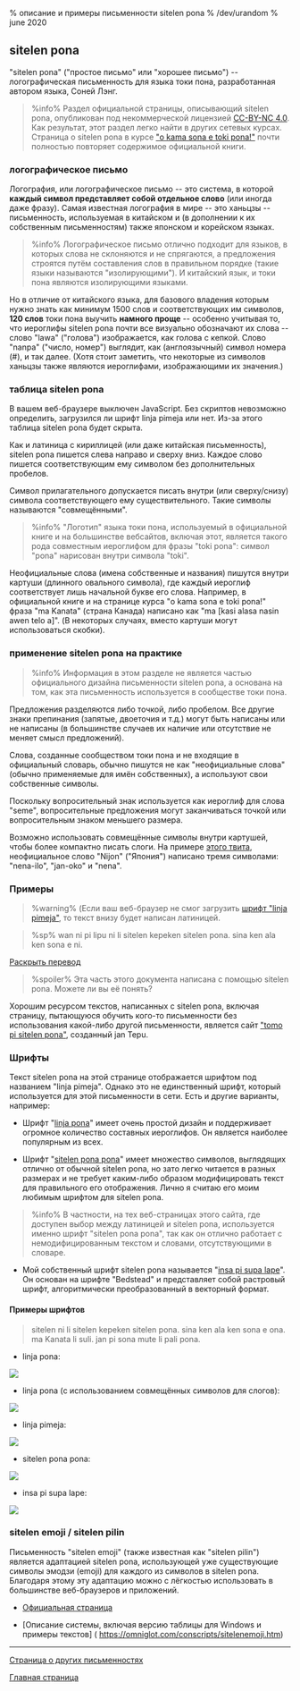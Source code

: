 % описание и примеры письменности sitelen pona 
% /dev/urandom
% june 2020

<style>
@font-face {
    font-family: "sitelen pona";
    src: url("linjapimeja19.woff")
}

.sp {
    font-size:3em;
    font-family:"sitelen pona";
    font-variant-ligatures: common-ligatures;
}

.spflex {
display: none;
flex-direction: row;
flex-wrap: wrap;
border: 2px solid #9b9b9b;
border-radius: 4pt;
}

.spitem {
	flex-grow: 1;
	width: 4em;
	padding: 0.25em;
	margin: 0.5em;
	border: 1px solid #9b9b9b;
	border-radius: 4pt;
	text-align: center;
	overflow: hidden;
}

@media tty {
	.spflex {
		display: none !important;
	}
}

</style>

## sitelen pona

"sitelen pona" ("простое письмо" или "хорошее письмо") -- логографическая
письменность для языка токи пона, разработанная автором языка, Соней Лэнг.

> %info%
> Раздел официальной страницы, описывающий sitelen pona, опубликован под
> некоммерческой лицензией [CC-BY-NC
> 4.0](https://creativecommons.org/licenses/by-nc/4.0/). Как результат, этот
> раздел легко найти в других сетевых курсах. Страница o sitelen pona в курсе
> ["o kama sona e toki pona!"](http://tokipona.net/tp/janpije/hieroglyphs.php)
> почти полностью повторяет содержимое официальной книги.

### логографическое письмо

Логография, или логографическое письмо -- это система, в которой **каждый символ
представляет собой отдельное слово** (или иногда даже фразу). Самая известная
логография в мире -- это ханьцзы -- письменность, используемая в китайском и (в
дополнении к их собственным письменностям) также японском и корейском языках.

> %info%
> Логографическое письмо отлично подходит для языков, в которых слова не
> склоняются и не спрягаются, а предложения строятся путём составления слов в
> правильном порядке (такие языки называются "изолирующими"). И китайский язык,
> и токи пона являются изолирующими языками.

Но в отличие от китайского языка, для базового владения которым нужно знать как
минимум 1500 слов и соответствующих им символов, **120 слов** токи пона выучить
**намного проще** -- особенно учитывая то, что иероглифы sitelen pona почти все
визуально обозначают их слова -- слово "lawa" ("голова") изображается, как
голова с кепкой. Слово "nanpa" ("число, номер") выглядит, как (англоязычный)
символ номера (\#), и так далее. (Хотя стоит заметить, что некоторые из символов
ханьцзы также являются иероглифами, изображающими их значения.)

### таблица sitelen pona

<noscript>
<div class="error">
В вашем веб-браузере выключен JavaScript. Без скриптов невозможно определить,
загрузился ли шрифт linja pimeja или нет. Из-за этого таблица sitelen pona будет
скрыта.
</div>
</noscript>

<div class="spflex">
<div class="spitem"><div class="sp">a</div>		a/kin</div>
<div class="spitem"><div class="sp">akesi</div>		akesi</div>
<div class="spitem"><div class="sp">ala</div>		ala</div>
<div class="spitem"><div class="sp">alasa</div>		alasa</div>
<div class="spitem"><div class="sp">ale</div>		ale/ali</div>
<div class="spitem"><div class="sp">anpa</div>		anpa</div>
<div class="spitem"><div class="sp">ante</div>		ante</div>
<div class="spitem"><div class="sp">anu</div>		anu</div>
<div class="spitem"><div class="sp">awen</div>		awen</div>
<div class="spitem"><div class="sp">e</div>		e</div>
<div class="spitem"><div class="sp">en</div>		en</div>
<div class="spitem"><div class="sp">esun</div>		esun</div>
<div class="spitem"><div class="sp">ijo</div>		ijo</div>
<div class="spitem"><div class="sp">ike</div>		ike</div>
<div class="spitem"><div class="sp">ilo</div>		ilo</div>
<div class="spitem"><div class="sp">insa</div>		insa</div>
<div class="spitem"><div class="sp">jaki</div>		jaki</div>
<div class="spitem"><div class="sp">jan</div>		jan</div>
<div class="spitem"><div class="sp">jelo</div>		jelo</div>
<div class="spitem"><div class="sp">jo</div>		jo</div>
<div class="spitem"><div class="sp">kala</div>		kala</div>
<div class="spitem"><div class="sp">kalama</div>	kalama</div>
<div class="spitem"><div class="sp">kama</div>		kama</div>
<div class="spitem"><div class="sp">kasi</div>		kasi</div>
<div class="spitem"><div class="sp">ken</div>		ken</div>
<div class="spitem"><div class="sp">kepeken</div>	kepeken</div>
<div class="spitem"><div class="sp">kili</div>		kili</div>
<div class="spitem"><div class="sp">kiwen</div>		kiwen</div>
<div class="spitem"><div class="sp">ko</div>		ko</div>
<div class="spitem"><div class="sp">kon</div>		kon</div>
<div class="spitem"><div class="sp">kule</div>		kule</div>
<div class="spitem"><div class="sp">kulupu</div>	kulupu</div>
<div class="spitem"><div class="sp">kute</div>		kute</div>
<div class="spitem"><div class="sp">la</div>		la</div>
<div class="spitem"><div class="sp">lape</div>		lape</div>
<div class="spitem"><div class="sp">laso</div>		laso</div>
<div class="spitem"><div class="sp">lawa</div>		lawa</div>
<div class="spitem"><div class="sp">len</div>		len</div>
<div class="spitem"><div class="sp">lete</div>		lete</div>
<div class="spitem"><div class="sp">li</div>		li</div>
<div class="spitem"><div class="sp">lili</div>		lili</div>
<div class="spitem"><div class="sp">linja</div>		linja</div>
<div class="spitem"><div class="sp">lipu</div>		lipu</div>
<div class="spitem"><div class="sp">loje</div>		loje</div>
<div class="spitem"><div class="sp">lon</div>		lon</div>
<div class="spitem"><div class="sp">luka</div>		luka</div>
<div class="spitem"><div class="sp">lukin</div>		lukin</div>
<div class="spitem"><div class="sp">lupa</div>		lupa</div>
<div class="spitem"><div class="sp">ma</div>		ma</div>
<div class="spitem"><div class="sp">mama</div>		mama</div>
<div class="spitem"><div class="sp">mani</div>		mani</div>
<div class="spitem"><div class="sp">meli</div>		meli</div>
<div class="spitem"><div class="sp">mi</div>		mi</div>
<div class="spitem"><div class="sp">mije</div>		mije</div>
<div class="spitem"><div class="sp">moku</div>		moku</div>
<div class="spitem"><div class="sp">moli</div>		moli</div>
<div class="spitem"><div class="sp">monsi</div>		monsi</div>
<div class="spitem"><div class="sp">mu</div>		mu</div>
<div class="spitem"><div class="sp">mun</div>		mun</div>
<div class="spitem"><div class="sp">musi</div>		musi</div>
<div class="spitem"><div class="sp">mute</div>		mute</div>
<div class="spitem"><div class="sp">nanpa</div>		nanpa</div>
<div class="spitem"><div class="sp">nasa</div>		nasa</div>
<div class="spitem"><div class="sp">nasin</div>		nasin</div>
<div class="spitem"><div class="sp">nena</div>		nena</div>
<div class="spitem"><div class="sp">ni</div>		ni</div>
<div class="spitem"><div class="sp">nimi</div>		nimi</div>
<div class="spitem"><div class="sp">noka</div>		noka</div>
<div class="spitem"><div class="sp">o</div>		o</div>
<div class="spitem"><div class="sp">olin</div>		olin</div>
<div class="spitem"><div class="sp">ona</div>		ona</div>
<div class="spitem"><div class="sp">open</div>		open</div>
<div class="spitem"><div class="sp">pakala</div>	pakala</div>
<div class="spitem"><div class="sp">pali</div>		pali</div>
<div class="spitem"><div class="sp">palisa</div>	palisa</div>
<div class="spitem"><div class="sp">pan</div>		pan</div>
<div class="spitem"><div class="sp">pana</div>		pana</div>
<div class="spitem"><div class="sp">pi</div>		pi</div>
<div class="spitem"><div class="sp">pilin</div>		pilin</div>
<div class="spitem"><div class="sp">pimeja</div>	pimeja</div>
<div class="spitem"><div class="sp">pini</div>		pini</div>
<div class="spitem"><div class="sp">pipi</div>		pipi</div>
<div class="spitem"><div class="sp">poka</div>		poka</div>
<div class="spitem"><div class="sp">poki</div>		poki</div>
<div class="spitem"><div class="sp">pona</div>		pona</div>
<div class="spitem"><div class="sp">pu</div>		pu</div>
<div class="spitem"><div class="sp">sama</div>		sama</div>
<div class="spitem"><div class="sp">seli</div>		seli</div>
<div class="spitem"><div class="sp">selo</div>		selo</div>
<div class="spitem"><div class="sp">seme</div>		seme</div>
<div class="spitem"><div class="sp">sewi</div>		sewi</div>
<div class="spitem"><div class="sp">sijelo</div>	sijelo</div>
<div class="spitem"><div class="sp">sike</div>		sike</div>
<div class="spitem"><div class="sp">sin</div>		sin</div>
<div class="spitem"><div class="sp">sina</div>		sina</div>
<div class="spitem"><div class="sp">sinpin</div>	sinpin</div>
<div class="spitem"><div class="sp">sitelen</div>	sitelen</div>
<div class="spitem"><div class="sp">sona</div>		sona</div>
<div class="spitem"><div class="sp">soweli</div>	soweli</div>
<div class="spitem"><div class="sp">suli</div>		suli</div>
<div class="spitem"><div class="sp">suno</div>		suno</div>
<div class="spitem"><div class="sp">supa</div>		supa</div>
<div class="spitem"><div class="sp">suwi</div>		suwi</div>
<div class="spitem"><div class="sp">tan</div>		tan</div>
<div class="spitem"><div class="sp">taso</div>		taso</div>
<div class="spitem"><div class="sp">tawa</div>		tawa</div>
<div class="spitem"><div class="sp">telo</div>		telo</div>
<div class="spitem"><div class="sp">tenpo</div>		tenpo</div>
<div class="spitem"><div class="sp">toki</div>		toki</div>
<div class="spitem"><div class="sp">tomo</div>		tomo</div>
<div class="spitem"><div class="sp">tu</div>		tu</div>
<div class="spitem"><div class="sp">unpa</div>		unpa</div>
<div class="spitem"><div class="sp">uta</div>		uta</div>
<div class="spitem"><div class="sp">utala</div>		utala</div>
<div class="spitem"><div class="sp">walo</div>		walo</div>
<div class="spitem"><div class="sp">wan</div>		wan</div>
<div class="spitem"><div class="sp">waso</div>		waso</div>
<div class="spitem"><div class="sp">wawa</div>		wawa</div>
<div class="spitem"><div class="sp">weka</div>		weka</div>
<div class="spitem"><div class="sp">wile</div>		wile</div>
</div>

<script>
document.fonts.load("12pt 'sitelen pona'").then(function () {
  var box = document.getElementsByClassName('spflex');
  for (var i=0; i < box.length; i++)
   box[i].style.display = "flex"; 
});
</script>

Как и латиница с кириллицей (или даже китайская письменность), sitelen pona
пишется слева направо и сверху вниз. Каждое слово пишется соответствующим ему
символом без дополнительных пробелов.

Символ прилагательного допускается писать внутри (или сверху/снизу) символа
соответствующего ему существительного. Такие символы называются "совмещёнными".

> %info%
> "Логотип" языка токи пона, используемый в официальной книге и на большинстве
> вебсайтов, включая этот, является такого рода совместным иероглифом для фразы
> "toki pona": символ "pona" нарисован внутри символа "toki".

Неофициальные слова (имена собственные и названия) пишутся внутри картуши
(длинного овального символа), где каждый иероглиф соответствует лишь начальной
букве его слова. Например, в официальной книге и на странице курса "o kama sona
e toki pona!" фраза "ma Kanata" (страна Канада) написано как "ma [kasi alasa 
nasin awen telo a]". (В некоторых случаях, вместо картуши могут использоваться
скобки).

### применение sitelen pona на практике

> %info%
> Информация в этом разделе не является частью официального дизайна письменности
> sitelen pona, а основана на том, как эта письменность используется в
> сообществе токи пона.

Предложения разделяются либо точкой, либо пробелом. Все другие знаки препинания
(запятые, двоеточия и т.д.) могут быть написаны или не написаны (в большинстве
случаев их наличие или отсутствие не меняет смысл предложений).

Слова, созданные сообществом токи пона и не входящие в официальный словарь,
обычно пишутся не как "неофициальные слова" (обычно применяемые для имён
собственных), а используют свои собственные символы.

Поскольку вопросительный знак используется как иероглиф для слова "seme",
вопросительные предложения могут заканчиваться точкой или вопросительным знаком
меньшего размера.

Возможно использовать совмещённые символы внутри картушей, чтобы более компактно
писать слоги. На примере [этого
твита](https://twitter.com/qvarie/status/1291755067851251712), неофициальное
слово "Nijon" ("Япония") написано тремя символами: "nena-ilo", "jan-oko" и
"nena".

### Примеры

> %warning%
> (Если ваш веб-браузер не смог загрузить [шрифт "linja pimeja"](https://github.com/increpare/linja_pimeja), 
> то текст внизу будет написан латиницей.

> %sp%
> wan ni pi lipu ni li sitelen kepeken sitelen pona. sina ken ala ken sona e ni.
>

<a name="answers" href="#answers" onclick="revealSpoilers();">Раскрыть перевод</a>

> %spoiler%
> Эта часть этого документа написана с помощью sitelen pona. Можете ли вы её
> понять?

Хорошим ресурсом текстов, написанных с sitelen pona, включая страницу,
пытающуюся обучить кого-то письменности без использования какой-либо другой
письменности, является сайт ["tomo pi sitelen
pona"](https://davidar.github.io/tp/), созданный jan Tepu.

### Шрифты

Текст sitelen pona на этой странице отображается шрифтом под названием "linja
pimeja". Однако это не единственный шрифт, который используется для этой
письменности в сети. Есть и другие варианты, например:

 * Шрифт "[linja pona](musilili.net/linja-pona/)" имеет очень простой дизайн и
   поддерживает огромное количество составных иероглифов. Он является наиболее
   популярным из всех.

 * Шрифт "[sitelen pona pona](https://jackhumbert.github.io/sitelen-pona-pona/)"
   имеет множество символов, выглядящих отлично от обычной sitelen pona, но зато
   легко читается в разных размерах и не требует каким-либо образом
   модифицировать текст для правильного его отображения. Лично я считаю его моим
   любимым шрифтом для sitelen pona.

> %info%
> В частности, на тех веб-страницах этого сайта, где доступен выбор между
> латиницей и sitelen pona, используется именно шрифт "sitelen pona pona", так
> как он отлично работает с немодифицированным текстом и словами, отсутствующими
> в словаре.

 * Мой собственный шрифт sitelen pona называется "[insa pi supa lape](supalape.html)". 
   Он основан на шрифте "Bedstead" и представляет собой растровый шрифт,
   алгоритмически преобразованный в векторный формат.

#### Примеры шрифтов

> sitelen ni li sitelen kepeken sitelen pona.
> sina ken ala ken sona e ona.
> ma Kanata li suli.
> jan pi sona mute li pali pona.

* linja pona:

![](lpona.png)

* linja pona (с использованием совмещённых символов для слогов):

![](lpona2.png)

* linja pimeja:

![](lpimeja.png)

* sitelen pona pona:

![](spp.png)

* insa pi supa lape:

![](insa.png)

### sitelen emoji / sitelen pilin

Письменность "sitelen emoji" (также известная как "sitelen pilin") является
адаптацией sitelen pona, использующей уже существующие символы эмодзи (emoji)
для каждого из символов в sitelen pona. Благодаря этому эту адаптацию можно с
лёгкостью использовать в большинстве веб-браузеров и приложений.

* [Официальная страница](https://sites.google.com/view/sitelenemoji)

* [Описание системы, включая версию таблицы для Windows и примеры текстов] (
https://omniglot.com/conscripts/sitelenemoji.htm)

---

[Страница о других письменностях](ru_x2.html)

[Главная страница](ru_index.html)


